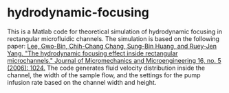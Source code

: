 # hydrodynamic-focusing
This is a Matlab code for theoretical simulation of hydrodynamic focusing in rectangular microfluidic channels. The simulation is based on the following paper:
[Lee, Gwo-Bin, Chih-Chang Chang, Sung-Bin Huang, and Ruey-Jen Yang. "The hydrodynamic focusing effect inside rectangular microchannels." Journal of Micromechanics and Microengineering 16, no. 5 (2006): 1024.](http://iopscience.iop.org/article/10.1088/0960-1317/16/5/020/meta)
The code generates fluid velocity distribution inside the channel, the width of the sample flow, and the settings for the pump infusion rate based on the channel width and height.
